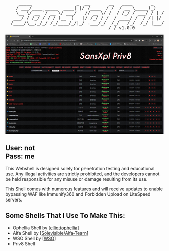 <center><pre>
     _____                 _  __       __   ____       _       _____
    / ___/____ _____  ____| |/ /____  / /  / __ \_____(_)   __/ __  |
    \__ \/ __ `/ __ \/ ___/   // __ \/ /  / /_/ / ___/ / | / / /_/ /
   ___/ / /_/ / / / (__  )   |/ /_/ / /  / ____/ /  / /| |/ / /_/ /
  /____/\__,_/_/ /_/____/_/|_/ .___/_/  /_/   /_/  /_/ |___/\____/
                            /_/ v1.0.0
</pre></center>

![screenshot](https://raw.githubusercontent.com/SANSDESU/sansxplpriv8/master/src/screenshot.png)

## User: not <br> Pass: me

This Webshell is designed solely for penetration testing and educational use. Any illegal activities are strictly prohibited, and the developers cannot be held responsible for any misuse or damage resulting from its use.<br>

This Shell comes with numerous features and will receive updates to enable bypassing WAF like Immunify360 and Forbidden Upload on LiteSpeed servers.

## Some Shells That I Use To Make This:
- Ophellia Shell by [[elliottophellia](https://github.com/elliottophellia/ophellia)]
- Alfa Shell by [[Solevisible/Alfa-Team](https://telegram.me/solevisible)]
- WSO Shell by [[WSO](https://www.wsoshell.org/)]
- Priv8 Shell
